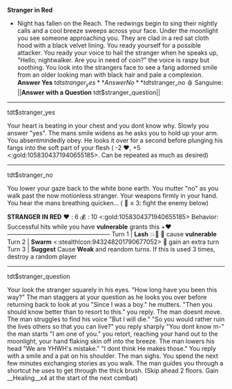 **__Stranger in Red__**
- Night has fallen on the Reach. The redwings begin to sing their nightly calls and a cool breeze sweeps across your face. Under the moonlight you see someone approaching you. They are clad in a red sat cloth hood with a black velvet lining. You ready yourself for a possible attacker. You ready your voice to hail the stranger when he speaks up, "Hello, nightwalker. Are you in need of coin?" the voice is raspy but soothing. You look into the strangers face to see a fang adorned smile from an older looking man with black hair and pale a complexion.
**Answer Yes** tdt$stranger_yes
**Answer No** tdt$stranger_no
:drop_of_blood: Sanguine: ||**Answer with a Question** tdt$stranger_question||

-------------
tdt$stranger_yes

Your heart is beating in your chest and you dont know why. Slowly you answer "yes". The mans smile widens as he asks you to hold up your arm. You absentmindedly obey. He looks it over for a second before plunging his fangs into the soft part of your flesh ( -2 :heart:, +5 <:gold:1058304371940655185>. Can be repeated as much as desired)

-------------
tdt$stranger_no

You lower your gaze back to the white bone earth. You mutter "no" as you walk past the now motionless stranger. Your weapons firmly in your hand. You hear the mans breathing quicken... ( :game_die: ≤ 3: fight the enemy below)

**STRANGER IN RED**
:heart: : 6
:moneybag: : 10 <:gold:1058304371940655185>
Behavior: Successful hits while you have __vulnerable__ grants this +:heart:
—————————————————
Turn 1   | **Lash** :boom:🚫 🔀 cause __vulnerable__
Turn 2  | **Swarm** <:stealthIcon:943248201790677052> :twisted_rightwards_arrows: gain an extra turn
Turn 3 | **Suggest** Cause __Weak__ and reandom turns. If this is used 3 times, destroy a random player

-------------
tdt$stranger_question

Your look the stranger squarely in his eyes. "How long have you been this way?" The man staggers at your question as he looks you over before returning back to look at you "Since I was a boy." he mutters. "Then you should know better than to resort to this." you reply. The man doesnt move. The man struggles to find his voice "But I will die." "So you would rather ruin the lives others so that you can live?" you reply sharply "You dont know m-" the man starts "I am one of you." you retort, reaching your hand out to the moonlight, your hand flaking skin off into the breeze. The man lowers his head "We are YHWH's mistake." "I dont think He makes those." You reply with a smile and a pat on his shoulder. The man sighs. You spend the next few minutes exchanging stories as you walk. The man guides you through a shortcut he uses to get through the thick brush. (Skip ahead 2 floors. Gain __Healing__x4 at the start of the next combat)
